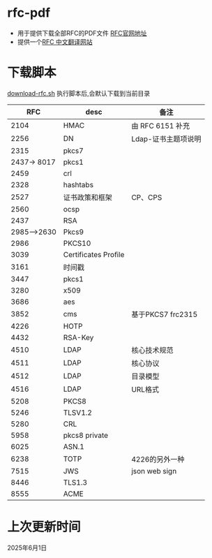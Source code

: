 # rfc-pdf

* 用于提供下载全部RFC的PDF文件 [RFC官网地址](https://www.rfc-editor.org)
* 提供一个[RFC 中文翻译网站](http://www.rfc2cn.com/index.html)

# 下载脚本

[download-rfc.sh](download-rfc.sh)
执行脚本后,会默认下载到当前目录

| RFC         | desc                 | 备注              |
|-------------|----------------------|-----------------|
| 2104        | HMAC                 | 由 RFC 6151 补充   |
| 2256        | DN                   | Ldap-证书主题项说明    |
| 2315        | pkcs7                |                 |
| 2437→  8017 | pkcs1                |                 |
| 2459        | crl                  |                 |
| 2328        | hashtabs             |                 |
| 2527        | 证书政策和框架              | CP、CPS          |
| 2560        | ocsp                 |                 |
| 2437        | RSA                  |                 |
| 2985-->2630 | Pkcs9                |                 |
| 2986        | PKCS10               |                 |
| 3039        | Certificates Profile |                 |
| 3161        | 时间戳                  |                 |
| 3447        | pkcs1                |                 |
| 3280        | x509                 |                 |
| 3686        | aes                  |                 |
| 3852        | cms                  | 基于PKCS7 frc2315 |
| 4226        | HOTP                 |                 |
| 4432        | RSA-Key              |                 |
| 4510        | LDAP                 | 核心技术规范          |
| 4511        | LDAP                 | 核心协议            |
| 4512        | LDAP                 | 目录模型            |
| 4516        | LDAP                 | URL格式           |
| 5208        | PKCS8                |                 |
| 5246        | TLSV1.2              |                 |
| 5280        | CRL                  |                 |
| 5958        | pkcs8 private        |                 |
| 6025        | ASN.1                |                 |
| 6238        | TOTP                 | 4226的另外一种       |
| 7515        | JWS                  | json web sign   |
| 8446        | TLS1.3               |                 |
| 8555        | ACME                 |                 |

# 上次更新时间

2025年6月1日
